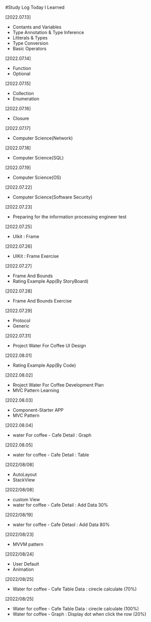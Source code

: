 
#Study Log
Today I Learned

[2022.07.13]
- Contants and Variables
- Type Annotation & Type Inference
- Litterals & Types
- Type Conversion
- Basic Operators

[2022.07.14]
- Function
- Optional

[2022.07.15]
- Collection
- Enumeration

[2022.07.16]
- Closure

[2022.07.17]
- Computer Science(Network)

[2022.07.18]
- Computer Science(SQL)

[2022.07.19]
- Computer Science(OS)

[2022.07.22]
- Computer Science(Software Security)

[2022.07.23]
- Preparing for the information processing engineer test

[2022.07.25]
- UIkit : Frame

[2022.07.26]
- UIKit : Frame Exercise

[2022.07.27]
- Frame And Bounds
- Rating Example App(By StoryBoard)

[2022.07.28]
- Frame And Bounds Exercise

[2022.07.29]
- Protocol
- Generic

[2022.07.31]
- Project Water For Coffee UI Design

[2022.08.01]
- Rating Example App(By Code)

[2022.08.02]
- Rroject Water For Coffee Development Plan
- MVC Pattern Learning

[2022.08.03]
- Component-Starter APP
- MVC Pattern

[2022.08.04]
- water For coffee - Cafe Detail : Graph

[2022.08.05]
- water for coffee - Cafe Detail : Table

[2022/08/08]
- AutoLayout 
- StackView

[2022/08/08]
- custom View
- water for coffee - Cafe Detail : Add Data 30%

[2022/08/19]
- water for coffee - Cafe Detaol : Add Data 80% 

[2022/08/23]
- MVVM pattern 

[2022/08/24]
- User Default
- Animation

[2022/08/25]
- Water for coffee - Cafe Table Data : cirecle calculate (70%)

[2022/08/25]
- Water for coffee - Cafe Table Data : cirecle calculate (100%)
- Water for coffee - Graph : Display dot when click the row (20%)